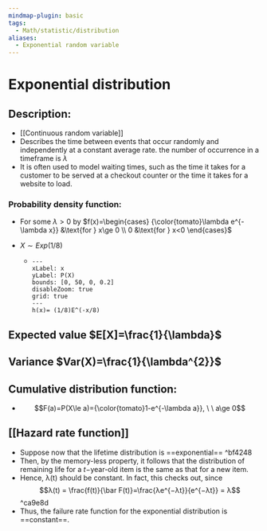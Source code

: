 ```yaml
---
mindmap-plugin: basic
tags:
  - Math/statistic/distribution
aliases:
  - Exponential random variable
---
```


# Exponential distribution

## Description:
- [[Continuous random variable]]
- Describes the time between events that occur randomly and independently at a constant average rate. the number of occurrence in a timeframe is $\lambda$
- It is often used to model waiting times, such as the time it takes for a customer to be served at a checkout counter or the time it takes for a website to load.
### Probability density function:
- For some $\lambda>0$ by $f(x)=\begin{cases} {\color{tomato}\lambda e^{-\lambda x}} &\text{for } x\ge 0 \\ 0 &\text{for } x<0 \end{cases}$
<!--ID: 1708098044202-->


- $X\sim Exp(1/8)$

	-
	  ```functionplot
	  ---
	  xLabel: x
	  yLabel: P(X)
	  bounds: [0, 50, 0, 0.2]
	  disableZoom: true
	  grid: true
	  ---
	  h(x)= (1/8)E^(-x/8)
	  ```

## Expected value $E[X]=\frac{1}{\lambda}$

## Variance $Var(X)=\frac{1}{\lambda^{2}}$
## Cumulative distribution function:
- $$F(a)=P(X\le a)={\color{tomato}1-e^{-\lambda a}}, \ \ a\ge 0$$
<!--ID: 1708098044206-->


## [[Hazard rate function]] 
- Suppose now that the lifetime distribution is ==exponential== ^bf4248
- Then, by the memory-less property, it follows that the distribution of remaining life for a $t-$year-old item is the same as that for a new item.
- Hence, λ(t) should be constant. In fact, this checks out, since $$λ(t) = \frac{f(t)}{\bar F(t)}=\frac{λe^{−λt}}{e^{−λt}} = λ$$ ^ca9e8d
- Thus, the failure rate function for the exponential distribution is ==constant==.
<!--ID: 1708098044211-->
